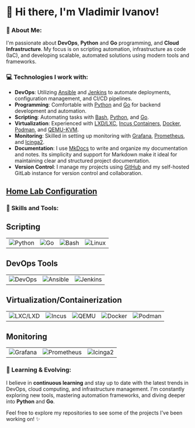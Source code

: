 # 👋 Hi there, I'm Vladimir Ivanov!

### 🌟 About Me:
I'm passionate about **DevOps**, **Python** and **Go** programming, and **Cloud Infrastructure**. My focus is on scripting automation, infrastructure as code (IaC), and developing scalable, automated solutions using modern tools and frameworks.

### 💻 Technologies I work with:
- **DevOps**: Utilizing [Ansible](https://www.ansible.com/) and [Jenkins](https://www.jenkins.io/) to automate deployments, configuration management, and CI/CD pipelines.
- **Programming**: Comfortable with [Python](https://www.python.org/) and [Go](https://golang.org/) for backend development and automation.
- **Scripting**: Automating tasks with [Bash](https://www.gnu.org/software/bash/), [Python](https://www.python.org/), and [Go](https://golang.org/).
- **Virtualization**: Experienced with [LXD/LXC](https://linuxcontainers.org/lxd/introduction/), [Incus Containers](https://incus.net/), [Docker](https://www.docker.com/), [Podman](https://podman.io/), and [QEMU-KVM](https://www.qemu.org/).
- **Monitoring**: Skilled in setting up monitoring with [Grafana](https://grafana.com/), [Prometheus](https://prometheus.io/), and [Icinga2](https://icinga.com/).
- **Documentation**: I use [MkDocs](https://www.mkdocs.org/) to write and organize my documentation and notes. Its simplicity and support for Markdown make it ideal for maintaining clear and structured project documentation.
- **Version Control**: I manage my projects using [GitHub](https://github.com/) and my self-hosted GitLab instance for version control and collaboration.
## [Home Lab Configuration](https://vladmin-dev.top/hosting-tools-images/Home-Lab-Setup.drawio.png)


### 🚀 Skills and Tools:

## Scripting
<table>
  <tr>
    <td align="center">
      <img src="https://img.shields.io/badge/Python-3776AB?style=for-the-badge&logo=python&logoColor=white" alt="Python" />
    </td>
    <td align="center">
      <img src="https://img.shields.io/badge/Go-00ADD8?style=for-the-badge&logo=go&logoColor=white" alt="Go" />
    </td>
    <td align="center">
      <img src="https://img.shields.io/badge/Bash-4EAA25?style=for-the-badge&logo=gnu-bash&logoColor=white" alt="Bash" />
    </td>
    <td align="center">
      <img src="https://img.shields.io/badge/Linux-FCC624?style=for-the-badge&logo=linux&logoColor=black" alt="Linux" />
    </td>
  </tr>
</table>

## DevOps Tools
<table>
  <tr>
    <td align="center">
      <img src="https://img.shields.io/badge/DevOps-0A0F43?style=for-the-badge&logo=devops&logoColor=white" alt="DevOps" />
    </td>
    <td align="center">
      <img src="https://img.shields.io/badge/Ansible-EE0000?style=for-the-badge&logo=ansible&logoColor=white" alt="Ansible" />
    </td>
    <td align="center">
      <img src="https://img.shields.io/badge/Jenkins-D24939?style=for-the-badge&logo=jenkins&logoColor=white" alt="Jenkins" />
    </td>
  </tr>
</table>

## Virtualization/Containerization
<table>
  <tr>
    <td align="center">
      <img src="https://img.shields.io/badge/LXC/LXD-3C3C3D?style=for-the-badge&logo=linux&logoColor=white" alt="LXC/LXD" />
    </td>
    <td align="center">
      <img src="https://img.shields.io/badge/Incus-003B57?style=for-the-badge&logo=linux&logoColor=white" alt="Incus" />
    </td>
    <td align="center">
      <img src="https://img.shields.io/badge/QEMU-KVM-FF6600?style=for-the-badge&logo=qemu&logoColor=white" alt="QEMU" />
    </td>
    <td align="center">
      <img src="https://img.shields.io/badge/Docker-2496ED?style=for-the-badge&logo=docker&logoColor=white" alt="Docker" />
    </td>
    <td align="center">
      <img src="https://img.shields.io/badge/Podman-892CA0?style=for-the-badge&logo=podman&logoColor=white" alt="Podman" />
    </td>
  </tr>
</table>

## Monitoring
<table>
  <tr>
    <td align="center">
      <img src="https://img.shields.io/badge/Grafana-F46800?style=for-the-badge&logo=grafana&logoColor=white" alt="Grafana" />
    </td>
    <td align="center">
      <img src="https://img.shields.io/badge/Prometheus-E6522C?style=for-the-badge&logo=prometheus&logoColor=white" alt="Prometheus" />
    </td>
    <td align="center">
      <img src="https://img.shields.io/badge/Icinga2-48C9B0?style=for-the-badge&logo=icinga&logoColor=white" alt="Icinga2" />
    </td>
  </tr>
</table>

### 📖 Learning & Evolving:
I believe in **continuous learning** and stay up to date with the latest trends in DevOps, cloud computing, and infrastructure management. I'm constantly exploring new tools, mastering automation frameworks, and diving deeper into **Python** and **Go**.

Feel free to explore my repositories to see some of the projects I've been working on! ✨
